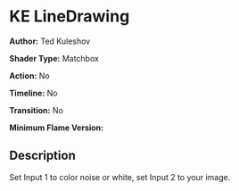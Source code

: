 # KE LineDrawing

**Author:** Ted Kuleshov

**Shader Type:** Matchbox

**Action:** No

**Timeline:** No

**Transition:** No

**Minimum Flame Version:** 


## Description
Set Input 1 to color noise or white, set Input 2 to your image.
